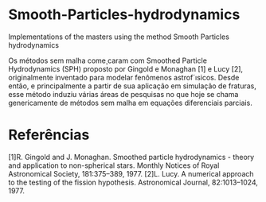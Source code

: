 # Smooth-Particles-hydrodynamics
Implementations of the masters using the method Smooth Particles hydrodynamics

Os métodos sem malha come¸caram com Smoothed Particle Hydrodynamics (SPH) proposto por Gingold e Monaghan [1] e Lucy [2],
originalmente inventado para modelar fenômenos astrof´ısicos. Desde então, e principalmente a partir de sua aplicação em simulação de fraturas, esse método induziu várias áreas de pesquisas no que hoje se chama genericamente de métodos sem malha em equações diferenciais parciais.


# Referências 
[1]R. Gingold and J. Monaghan. Smoothed particle hydrodynamics - theory and application to non-spherical stars. Monthly
Notices of Royal Astronomical Society, 181:375–389, 1977.
[2]L. Lucy. A numerical approach to the testing of the fission hypothesis. Astronomical Journal, 82:1013–1024, 1977.
